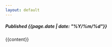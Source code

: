 ```yaml
---
layout: default
---
```


<link rel="stylesheet" type="text/css" href="{{site.baseurl}}/css/articles.css" />

<link rel="stylesheet" href="https://cdn.jsdelivr.net/npm/katex@0.13.20/dist/katex.min.css" integrity="sha384-cRxb1HsKSl8bTfU9fBcGsjktUfQa6w+fwvkYnU8XjFH4Qg8To1+/9OXv5iRzrKX4" crossorigin="anonymous">

<link rel="stylesheet" href="//cdnjs.cloudflare.com/ajax/libs/highlight.js/11.3.1/styles/default.min.css">

<h5>Published {{page.date | date: "%Y/%m/%d"}}</h5>

{{content}}

<script defer src="https://cdn.jsdelivr.net/npm/katex@0.13.20/dist/katex.min.js" integrity="sha384-ov99pRO2tAc0JuxTVzf63RHHeQTJ0CIawbDZFiFTzB07aqFZwEu2pz4uzqL+5OPG" crossorigin="anonymous"></script>
<script>
    function renderMath() {
        renderMathInElement(document.body, {
            delimiters: [
                {left: '$$', right: '$$', display: true},
                {left: '$', right: '$', display: false}
            ],
            throwOnError : false
        })
    }
</script>
<script defer src="https://cdn.jsdelivr.net/npm/katex@0.13.20/dist/contrib/auto-render.min.js" integrity="sha384-+XBljXPPiv+OzfbB3cVmLHf4hdUFHlWNZN5spNQ7rmHTXpd7WvJum6fIACpNNfIR" crossorigin="anonymous" onload="renderMath()"></script>

<script src="//cdnjs.cloudflare.com/ajax/libs/highlight.js/11.3.1/highlight.min.js" onload="hljs.highlightAll()"></script>
